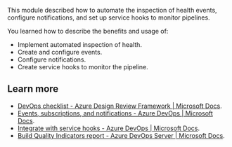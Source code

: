 This module described how to automate the inspection of health events, configure notifications, and set up service hooks to monitor pipelines.

You learned how to describe the benefits and usage of:

 -  Implement automated inspection of health.
 -  Create and configure events.
 -  Configure notifications.
 -  Create service hooks to monitor the pipeline.

## Learn more

 -  [DevOps checklist - Azure Design Review Framework \| Microsoft Docs](/azure/architecture/checklist/dev-ops).
 -  [Events, subscriptions, and notifications - Azure DevOps \| Microsoft Docs](/azure/devops/notifications/concepts-events-and-notifications).
 -  [Integrate with service hooks - Azure DevOps \| Microsoft Docs](/azure/devops/service-hooks/overview).
 -  [Build Quality Indicators report - Azure DevOps Server \| Microsoft Docs](/azure/devops/report/sql-reports/build-quality-indicators-report).
